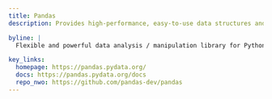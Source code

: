 ```yaml
---
title: Pandas
description: Provides high-performance, easy-to-use data structures and data analysis tools for Python.

byline: |
  Flexible and powerful data analysis / manipulation library for Python, providing labeled data structures similar to R `data.frame` objects, statistical functions, and much more

key_links:
  homepage: https://pandas.pydata.org/
  docs: https://pandas.pydata.org/docs
  repo_nwo: https://github.com/pandas-dev/pandas
---
```

